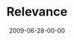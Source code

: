 ---
layout: message
category: message
series: "Roadmap For A Revolution"
title: "Relevance"
date: 2009-06-28-00-00
message_id: 569
audio-description: "Chuck Mingo discusses the importance of relevance in the revolution of Jesus."
audio: "http://s3.amazonaws.com/crossroadsaudiomessages/Roadmap7.mp3"
audio-title: "Relevance"
audio-duration: "33:07"
video-description: "Chuck Mingo discusses the importance of relevance in the revolution of the early church."
video-title: "Relevance"
video: "https://s3.amazonaws.com/crossroadsvideomessages/Roadmap7.mp4"
video-poster: "https://www.crossroads.net/uploadedfiles/Roadmap7-still.jpg"
program-description: ""
program: "http://www.crossroads.net/players/media/hq/0627_28Program.pdf"
program-title: "Relevance (Program)"
---